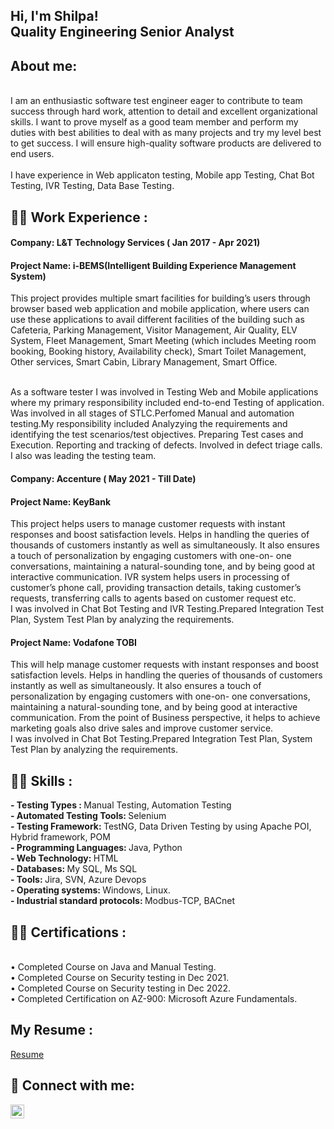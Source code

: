 <h2>Hi, I'm Shilpa! <br/>Quality Engineering Senior Analyst</h2>

## About me:
<br>I am an enthusiastic software test engineer eager to contribute to team success through hard work, attention to detail and excellent organizational skills. I want to prove myself as a good team member and perform my duties with best abilities to deal with as many projects and try my level best to get success. I will ensure high-quality software products are delivered to end users.</br>
<br>I have experience in Web applicaton testing, Mobile app Testing, Chat Bot Testing, IVR Testing, Data Base Testing.</br>


<h2>👨‍💻 Work Experience :</h2>
<h4>Company: L&T Technology Services ( Jan 2017 - Apr 2021) </h4>
<h4>Project Name: i-BEMS(Intelligent Building Experience Management System)</h4>
This project provides multiple smart facilities for building’s users through browser based web application and mobile application, where users can use these applications to avail different facilities of the building such as Cafeteria, Parking Management, Visitor Management, Air Quality, ELV System, Fleet Management, Smart Meeting (which includes Meeting room booking, Booking history, Availability check), Smart Toilet Management, Other services, Smart Cabin, Library Management, Smart Office.</h4>


<br>As a software tester I was involved in Testing Web and Mobile applications where my primary responsibility included end-to-end Testing of application. Was involved in all stages of STLC.Perfomed Manual and automation testing.My responsibility included Analyzying the requirements and identifying the test scenarios/test objectives. Preparing Test cases and Execution. Reporting and tracking of defects. Involved in defect triage calls. I also was leading the testing team.</br>

<h4> Company: Accenture ( May 2021 - Till Date) </h4>
<h4>Project Name: KeyBank</h4>
This project helps users to manage customer requests with instant responses and boost satisfaction levels. Helps in handling the queries of thousands of customers instantly as well as simultaneously. It also ensures a touch of personalization by engaging customers with one-on- one conversations, maintaining a natural-sounding tone, and by being good at interactive communication. IVR system helps users in processing of customer’s phone call, providing transaction details, taking customer’s requests, transferring calls to agents based on customer request etc.
<br> I was involved in Chat Bot Testing and IVR Testing.Prepared Integration Test Plan, System Test Plan by analyzing the requirements.</br>
<h4>Project Name: Vodafone TOBI</h4>
This will help manage customer requests with instant responses and boost satisfaction levels. Helps in handling the queries of thousands of customers instantly as well as simultaneously. It also ensures a touch of personalization by engaging customers with one-on- one conversations, maintaining a natural-sounding tone, and by being good at interactive communication. From the point of Business perspective, it helps to achieve marketing goals also drive sales and improve customer service.
<br> I was involved in Chat Bot Testing.Prepared Integration Test Plan, System Test Plan by analyzing the requirements.</br>

<h2>👨‍💻 Skills :</h2>
<b>- Testing Types : </b>Manual Testing, Automation Testing</br>
<b>- Automated Testing Tools: </b>Selenium</br>
<b>- Testing Framework: </b>TestNG, Data Driven Testing by using Apache POI, Hybrid framework, POM</br>
<b>- Programming Languages: </b>Java, Python</br>
<b>- Web Technology: </b>HTML</br>
<b>- Databases: </b>My SQL, Ms SQL</br>
<b>- Tools: </b>Jira, SVN, Azure Devops</br>
<b>- Operating systems: </b>Windows, Linux.</br>
<b>- Industrial standard protocols: </b>Modbus-TCP, BACnet</br>

<h2>👨‍💻 Certifications :</h2></br>
•	Completed Course on Java and Manual Testing.</br>
•	Completed Course on Security testing in Dec 2021.</br>
•	Completed Course on Security testing in Dec 2022.</br>
•	Completed Certification on AZ-900: Microsoft Azure Fundamentals.</br>


<h2>My Resume :</h2>
<p><a href="https://github.com/shilpachaitu/Shilpa/blob/Resume/Resume_SHILPA.pdf">Resume </a></p> 


<h2> 🤳 Connect with me:</h2>


[<img align="left" alt="JoshMadakor | LinkedIn" width="22px" src="https://cdn.jsdelivr.net/npm/simple-icons@v3/icons/linkedin.svg" />][linkedin]


[linkedin]: https://www.linkedin.com/in/shilpa-r-a15072113/

